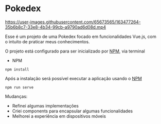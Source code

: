 # Pokedex
https://user-images.githubusercontent.com/65673565/163477264-35b6b8c7-33e8-4b34-99cb-a9790ad6d08d.mp4

Esse é um projeto de uma Pokedex focado em funcionalidades Vue.js, com o intuito de praticar meus conhecimentos.

O projeto está configurado para ser inicializado por [NPM](https://www.npmjs.com/), via terminal

- NPM

```shell
npm install
```

Após a instalação será possível executar a aplicação usando o [NPM](https://www.npmjs.com/)

```shell
npm run serve
```



Mudanças:

- Refinei algumas implementações
- Criei components para encapsular algumas funcionalidades
- Melhorei a experiência em dispositivos móveis
